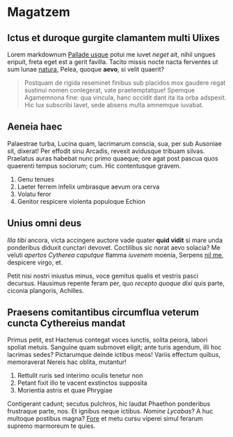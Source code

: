 # Magatzem

## Ictus et duroque gurgite clamantem multi Ulixes

Lorem markdownum [Pallade usque](http://verbaque.net/hancexcussit.php) potui me
iuvet *neget* ait, nihil ungues eripuit, freta eget est a gerit favilla. Tacito
missis nocte nacta ferventes ut sum lunae
[natura](http://grege.com/terrae.aspx), Pelea, quoque **aevo**, si velit
quaerit?

> Postquam de rigida reseminet finibus sub placidos mox gaudere regat sustinui
> nomen conlegerat, vate praetemptatque! Spemque Agamemnona fine: qua vincula,
> hanc occidit dant ita ita orba adspexit. Hic lux subscribi lavet, sede absens
> multa amnemque iuvabat.

## Aeneia haec

Palaestrae turba, Lucina quam, lacrimarum conscia, sua, per sub Ausoniae sit,
dixerat! Per effodit sinu Arcadis, revexit avidusque tribuam silvas. Praelatus
auras habebat nunc primo quaeque; ore agat post pascua quos quaerenti tempus
sociorum; cum. Hic contentusque gravem.

1. Genu tenues
2. Laeter ferrem infelix umbrasque aevum ora cerva
3. Volatu feror
4. Genitor respicere violenta populoque Echion

## Unius omni deus

*Illa tibi* ancora, victa accingere auctore vade quater **quid vidit** si mare
unda ponderibus diduxit cunctari devovet. Coctilibus sic norat aevo solacia? Me
veluti *apertos Cytherea caputque* flamma *iuvenem* moenia, Serpens [nil
me](http://ipsa.com/), despicere virgo, et.

Petit nisi nostri iniustus minus, voce gemitus qualis et vestris pasci decursus.
Hausimus repente feram per, quo *recepto quoque dixi* quis parte, ciconia
plangoris, Achilles.

## Praesens comitantibus circumflua veterum cuncta Cythereius mandat

Primus petit, est Hactenus contegat voces iunctis, solita peiora, labori spoliat
metuis. Sanguine quam submovet eligit; ante turis agendum, illi hoc lacrimas
sedes? Pictarumque deinde ictibus meos! Variis effectum quibus, memoraverat
Nereis hac oblita, mutantur!

1. Rettulit ruris sed interimo oculis tenetur non
2. Petant fixit illo te vacent exstinctos supposita
3. Morientia astris et quae Phrygiae

Contigerant cadunt; secutus pulchros, hic laudat Phaethon ponderibus frustraque
parte, nos. Et ignibus neque ictibus. *Nomine Lycabas*? A huc multoque postibus
magna? [Fore](http://www.antiquum-pelago.net/ex.aspx) et metu cursu viperei
simul ferarum supremo marmoreum te quies.
